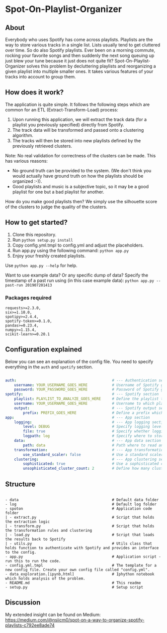 # Spot-On-Playlist-Organizer

## About

Everybody who uses Spotify has come across playlists. Playlists are the way to store various tracks in a single list. Lists usually tend to get cluttered over time. So do also Spotify playlists. Ever been on a morning commute, rocking your favorite songs and then suddenly the next song queuing up just blew your tune because it just does not quite fit? Spot-On-Playlist-Organizer solves this problem by decluttering playlists and reorganizing a given playlist into multiple smaller ones. It takes various features of your tracks into account to group them.

## How does it work?

The application is quite simple. It follows the following steps which are common for an ETL (Extract-Transform-Load) process:

1. Upon running this application, we will extract the track data (for a playlist you previously specified) directly from Spotify.
2. The track data will be transformed and passed onto a clustering algorithm.
3. The tracks will then be stored into new playlists defined by the previously retrieved clusters.

Note: No real validation for correctness of the clusters can be made. This has various reasons:

* No ground truth can be provided to the system. (We don't think you would actually have ground truth on how the playlists should be organized :-)).
* Good playlists and music is a subjective topic, so it may be a good playlist for one but a bad playlist for another.

How do you make good playlists then? We simply use the silhouette score of the clusters to judge the quality of the clusters.

## How to get started?

1. Clone this repository.
2. Run ```python setup.py install```
3. Copy config.yml.tmpl to config.yml and adjust the placeholders.
4. Run app.py using the following command: ``` python app.py ```
5. Enjoy your freshly created playlists.

Use ```python app.py --help``` for help.

Want to use example data? Or any specific dump of data? Specify the timestamp of a past run using (in this case example data): ```python app.py --past-run 201907201413```

### Packages required

```
requests>=2.3.0,
six>=1.10.0,
spotipy>=2.4.4,
spotify-token>=0.1.0,
pandas>=0.23.4,
numpy>=1.15.4,
scikit-learn>=0.20.1
```

## Configuration explained

Below you can see an explanation of the config file. You need to specify everything in the ```auth``` and ```spotify``` section.

```yaml

auth:                                           # --- Authentication section
    username: YOUR_USERNAME_GOES_HERE           # Username of Spotify goes here
    password: YOUR_PASSWORD_GOES_HERE           # Password of Spotify goes here
spotify:                                        # --- Spotify section
    playlist: PLAYLIST_TO_ANALYZE_GOES_HERE     # Define the playlist to work with here
    username: YOUR_USERNAME_GOES_HERE           # Username to which playlist belongs, should be your own username
    output:                                     # --- Spotify output section
        prefix: PREFIX_GOES_HERE                # Define a prefix which will be used to tag the generated playlists
app:                                            # --- App section
    logging:                                    # --- App logging section
        level: DEBUG                            # Specify logging level. You see everything happening in the application using DEBUG.
        file: true                              # Specify whether logging should be stored to file. If set to false logging is effectively disabled.
        logpath: log                            # Specify where to store the logs. Default is the 'log' folder.
    data:                                       # --- App data section
        path: data                              # Path where to read and write data (in our case we use pickles)
    transformation:                             # --- App transformation section
        use_standard_scaler: false              # Use a standard scaler or use the manually defined transformation rules. Recommended: false
    clustering:                                 # --- App clustering section
        sophisticated: true                     # Use a sophisticated clustering algorithm. Recommended: true (true = AffinityPropagation, false = kMeans)
        unsophisticated_cluster_count: 2        # Define how many clusters should be used when using kMeans. Recommended: 2

```

## Structure

```

- data                                          # Default data folder
- log                                           # Default log folder
- spoton                                        # Application code folder
| - extract.py                                  # Script that holds the extraction logic
| - transform.py                                # Script that holds the transformation rules and clustering
| - load.py                                     # Script that loads the results back to Spotify
| - utils.py                                    # Utils class that holds function to authenticate with Spotify and provides an interface to the config.
- app.py                                        # Application script - run this to run the code.
- config.yml.tmpl                               # The template for a new config file. Create your own config file called "config.yml".
- data_exploration.[ipynb,html]                 # Iphython notebook which holds analysis of the problem.
- README.md                                     # This readme
- setup.py                                      # Setup script

```

## Discussion

My extended insight can be found on Medium: https://medium.com/@nsiicm0/spot-on-a-way-to-organize-spotify-playlists-c792ee8ade74
